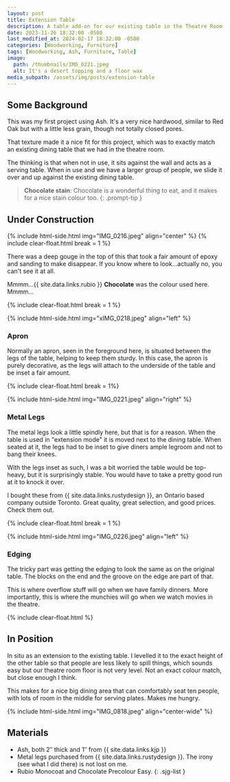 ```yaml
---
layout: post
title: Extension Table
description: A table add-on for our existing table in the Theatre Room
date: 2023-11-26 18:32:00 -0500
last_modified_at: 2024-02-17 18:32:00 -0500
categories: [Woodworking, Furniture]
tags: [Woodworking, Ash, Furniture, Table]
image:
  path: /thumbnails/IMG_0221.jpeg
  alt: It's a desert topping and a floor wax
media_subpath: /assets/img/posts/extension-table
---
```

## Some Background

This was my first project using Ash. It's a very nice hardwood, similar to Red Oak but with a little less grain, though not totally closed pores.

That texture made it a nice fit for this project, which was to exactly match an existing dining table that we had in the theatre room.

The thinking is that when not in use, it sits against the wall and acts as a serving table. When in use and we have a larger group of people, we slide it over and up against the existing dining table.

> **Chocolate stain**: Chocolate is a wonderful thing to eat, and it makes for a nice stain colour too.
{: .prompt-tip }

## Under Construction

{% include html-side.html img="IMG_0216.jpeg" align="center" %}
{% include clear-float.html break = 1 %}

There was a deep gouge in the top of this that took a fair amount of epoxy and sanding to make disappear. If you know where to look...actually no, you can't see it at all.

Mmmm...{{ site.data.links.rubio }} **Chocolate** was the colour used here. Mmmm...

{% include clear-float.html break = 1 %}

{% include html-side.html img="xIMG_0218.jpeg" align="left" %}

### Apron

Normally an apron, seen in the foreground here, is situated between the legs of the table, helping to keep them sturdy. In this case, the apron is purely decorative, as the legs will attach to the underside of the table and be inset a fair amount.

{% include clear-float.html break  = 1%}

{% include html-side.html img="IMG_0221.jpeg" align="right" %}

### Metal Legs

The metal legs look a little spindly here, but that is for a reason. When the table is used in "extension mode" it is moved next to the dining table. When seated at it, the legs had to be inset to give diners ample legroom and not to bang their knees.

With the legs inset as such, I was a bit worried the table would be top-heavy, but it is surprisingly stable. You would have to take a pretty good run at it to knock it over.

I bought these from {{ site.data.links.rustydesign }}, an Ontario based company outside Toronto. Great quality, great selection, and good prices. Check them out.

{% include clear-float.html break = 1 %}

{% include html-side.html img="IMG_0226.jpeg" align="left" %}

### Edging

The tricky part was getting the edging to look the same as on the original table. The blocks on the end and the groove on the edge are part of that.

This is where overflow stuff will go when we have family dinners. More importantly, this is where the munchies will go when we watch movies in the theatre.

{% include clear-float.html %}

## In Position

In situ as an extension to the existing table. I levelled it to the exact height of the other table so that people are less likely to spill things, which sounds easy but our theatre room floor is not very level. Not an exact colour match, but close enough I think.

This makes for a nice big dining area that can comfortably seat ten people, with lots of room in the middle for serving plates. Makes me hungry.

{% include html-side.html img="IMG_0818.jpeg" align="center-wide" %}

## Materials

- Ash, both 2&Prime; thick and 1&Prime; from {{ site.data.links.kjp }}
- Metal legs purchased from {{ site.data.links.rustydesign }}. The irony (see what I did there) is not lost on me.
- Rubio Monocoat and Chocolate Precolour Easy.
{: .sjg-list }
